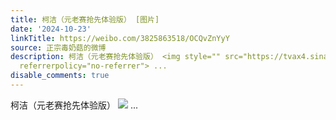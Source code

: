 ```yaml
---
title: 柯洁（元老赛抢先体验版） [图片]
date: '2024-10-23'
linkTitle: https://weibo.com/3825863518/OCQvZnYyY
source: 正宗毒奶菇的微博
description: 柯洁（元老赛抢先体验版） <img style="" src="https://tvax4.sinaimg.cn/large/e40a0b5egy1huw48bcpswj23pc2gw1l3.jpg"
  referrerpolicy="no-referrer"> ...
disable_comments: true
---
```

柯洁（元老赛抢先体验版） <img style="" src="https://tvax4.sinaimg.cn/large/e40a0b5egy1huw48bcpswj23pc2gw1l3.jpg" referrerpolicy="no-referrer"> ...